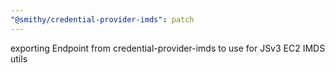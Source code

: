 ```yaml
---
"@smithy/credential-provider-imds": patch
---
```


exporting Endpoint from credential-provider-imds to use for JSv3 EC2 IMDS utils
